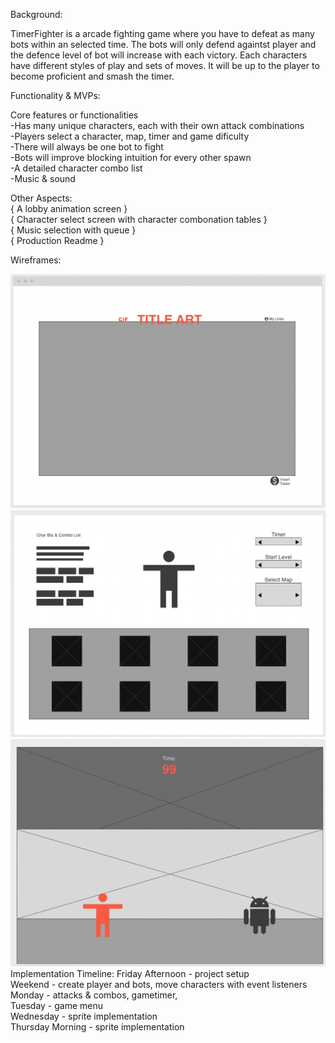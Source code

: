 Background: <br />

TimerFighter is a arcade fighting game where you have to defeat as many bots
within an selected time. The bots will only defend againtst player and the defence level of bot will increase with each victory.
Each characters have different styles of play and sets of moves. It will be up to the player to become proficient and smash the timer.

Functionality & MVPs: <br />

Core features or functionalities <br />
-Has many unique characters, each with their own attack combinations <br />
-Players select a character, map, timer and game dificulty <br />
-There will always be one bot to fight <br />
-Bots will improve blocking intuition for every other spawn <br />
-A detailed character combo list <br />
-Music & sound <br />

Other Aspects: <br />
{ A lobby animation screen } <br />
{ Character select screen with character combonation tables } <br />
{ Music selection with queue } <br />
{ Production Readme } <br />

Wireframes:

![Hot Nets Home Page](wireframes/browser_page.png)
<br />
![Hot Nets Home Page](wireframes/select_menu.png)
<br />
![Hot Nets Home Page](wireframes/game.png)
<br />
Implementation Timeline:
Friday Afternoon - project setup <br />
Weekend - create player and bots, move characters with event listeners <br />
Monday - attacks & combos, gametimer,  <br />
Tuesday - game menu <br />
Wednesday - sprite implementation <br />
Thursday Morning - sprite implementation <br />




